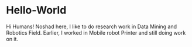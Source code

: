# Hello-World

Hi Humans!
Noshad here, I like to do research work in Data Mining and Robotics Field. 
Earlier, I worked in Mobile robot Printer and still doing work on it.

